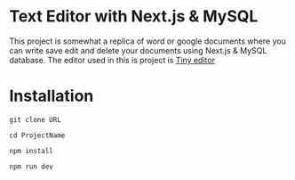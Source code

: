 # Text Editor with Next.js & MySQL

This project is somewhat a replica of word or google documents where you can write save edit and delete your documents using Next.js & MySQL database. 
The editor used in this is project is  [Tiny editor](https://pages.github.com/](https://www.tiny.cloud/)https://www.tiny.cloud/)

# Installation 

```
git clone URL

cd ProjectName

npm install

npm run dev
```
